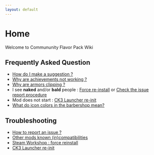 ```yaml
---
layout: default
---
```


# Home

Welcome to Commununity Flavor Pack Wiki

## Frequently Asked Question
* [How do I make a suggestion ?](/faq/suggestion)
* [Why are achievements not working ?](/faq/achievements)
* [Why are armors clipping ?](https://github.com/ross-g/io_pdx_mesh/issues/16)
* I see **naked** and/or **bald** people : [Force re-install](/troubleshooting/force-reinstall) or [Check the issue report procedure](/troubleshooting/procedure)
* Mod does not start : [CK3 Launcher re-init](/troubleshooting/ck-launcher)
* [What do icon colors in the barbershop mean?](/pages/expanded-barbershop)

## Troubleshooting
* [How to report an issue ?](/troubleshooting/procedure)
* [Other mods known (in)compatibilities](/troubleshooting/in-compatibilities)
* [Steam Workshop : force reinstall](/troubleshooting/force-reinstall)
* [CK3 Launcher re-init](/troubleshooting/ck-launcher)
